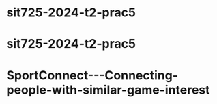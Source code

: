 # sit725-2024-t2-prac5
# sit725-2024-t2-prac5
# SportConnect---Connecting-people-with-similar-game-interest
